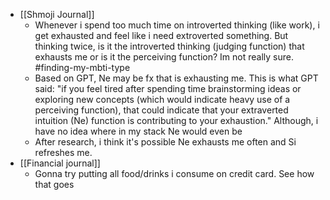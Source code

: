   * [[Shmoji Journal]]
    * Whenever i spend too much time on introverted thinking (like work), i get exhausted and feel like i need extroverted something. But thinking twice, is it the introverted thinking (judging function) that exhausts me or is it the perceiving function? Im not really sure. #finding-my-mbti-type
    * Based on GPT, Ne may be fx that is exhausting me. This is what GPT said: "if you feel tired after spending time brainstorming ideas or exploring new concepts (which would indicate heavy use of a perceiving function), that could indicate that your extraverted intuition (Ne) function is contributing to your exhaustion." Although, i have no idea where in my stack Ne would even be
    * After research, i think it's possible Ne exhausts me often and Si refreshes me.
  * [[Financial journal]]
    * Gonna try putting all food/drinks i consume on credit card. See how that goes